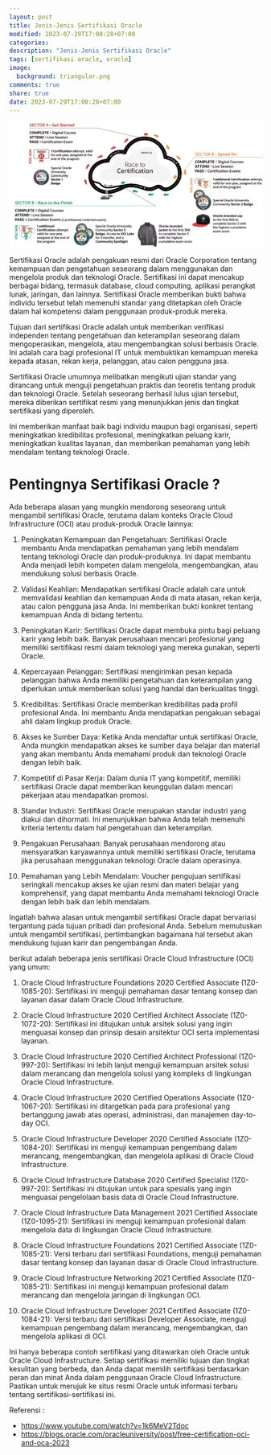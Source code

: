 ```yaml
---
layout: post
title: Jenis-Jenis Sertifikasi Oracle
modified: 2023-07-29T17:00:28+07:00
categories:
description: "Jenis-Jenis Sertifikasi Oracle"
tags: [sertifikasi oracle, oracle]
image:
  background: triangular.png
comments: true
share: true
date: 2023-07-29T17:00:28+07:00
---
```


![arsitektur-netflix](/images/2023/oracle-free-certifications-2023.png)

Sertifikasi Oracle adalah pengakuan resmi dari Oracle Corporation tentang kemampuan dan pengetahuan seseorang dalam menggunakan dan mengelola produk dan teknologi Oracle. Sertifikasi ini dapat mencakup berbagai bidang, termasuk database, cloud computing, aplikasi perangkat lunak, jaringan, dan lainnya. Sertifikasi Oracle memberikan bukti bahwa individu tersebut telah memenuhi standar yang ditetapkan oleh Oracle dalam hal kompetensi dalam penggunaan produk-produk mereka.

Tujuan dari sertifikasi Oracle adalah untuk memberikan verifikasi independen tentang pengetahuan dan keterampilan seseorang dalam mengoperasikan, mengelola, atau mengembangkan solusi berbasis Oracle. Ini adalah cara bagi profesional IT untuk membuktikan kemampuan mereka kepada atasan, rekan kerja, pelanggan, atau calon pengguna jasa.

Sertifikasi Oracle umumnya melibatkan mengikuti ujian standar yang dirancang untuk menguji pengetahuan praktis dan teoretis tentang produk dan teknologi Oracle. Setelah seseorang berhasil lulus ujian tersebut, mereka diberikan sertifikat resmi yang menunjukkan jenis dan tingkat sertifikasi yang diperoleh.

Ini memberikan manfaat baik bagi individu maupun bagi organisasi, seperti meningkatkan kredibilitas profesional, meningkatkan peluang karir, meningkatkan kualitas layanan, dan memberikan pemahaman yang lebih mendalam tentang teknologi Oracle.

# Pentingnya Sertifikasi Oracle ?
Ada beberapa alasan yang mungkin mendorong seseorang untuk mengambil sertifikasi Oracle, terutama dalam konteks Oracle Cloud Infrastructure (OCI) atau produk-produk Oracle lainnya:

1. Peningkatan Kemampuan dan Pengetahuan: Sertifikasi Oracle membantu Anda mendapatkan pemahaman yang lebih mendalam tentang teknologi Oracle dan produk-produknya. Ini dapat membantu Anda menjadi lebih kompeten dalam mengelola, mengembangkan, atau mendukung solusi berbasis Oracle.

1. Validasi Keahlian: Mendapatkan sertifikasi Oracle adalah cara untuk memvalidasi keahlian dan kemampuan Anda di mata atasan, rekan kerja, atau calon pengguna jasa Anda. Ini memberikan bukti konkret tentang kemampuan Anda di bidang tertentu.

1. Peningkatan Karir: Sertifikasi Oracle dapat membuka pintu bagi peluang karir yang lebih baik. Banyak perusahaan mencari profesional yang memiliki sertifikasi resmi dalam teknologi yang mereka gunakan, seperti Oracle.

1. Kepercayaan Pelanggan: Sertifikasi mengirimkan pesan kepada pelanggan bahwa Anda memiliki pengetahuan dan keterampilan yang diperlukan untuk memberikan solusi yang handal dan berkualitas tinggi.

1. Kredibilitas: Sertifikasi Oracle memberikan kredibilitas pada profil profesional Anda. Ini membantu Anda mendapatkan pengakuan sebagai ahli dalam lingkup produk Oracle.

1. Akses ke Sumber Daya: Ketika Anda mendaftar untuk sertifikasi Oracle, Anda mungkin mendapatkan akses ke sumber daya belajar dan material yang akan membantu Anda memahami produk dan teknologi Oracle dengan lebih baik.

1. Kompetitif di Pasar Kerja: Dalam dunia IT yang kompetitif, memiliki sertifikasi Oracle dapat memberikan keunggulan dalam mencari pekerjaan atau mendapatkan promosi.

1. Standar Industri: Sertifikasi Oracle merupakan standar industri yang diakui dan dihormati. Ini menunjukkan bahwa Anda telah memenuhi kriteria tertentu dalam hal pengetahuan dan keterampilan.

1. Pengakuan Perusahaan: Banyak perusahaan mendorong atau mensyaratkan karyawannya untuk memiliki sertifikasi Oracle, terutama jika perusahaan menggunakan teknologi Oracle dalam operasinya.

1. Pemahaman yang Lebih Mendalam: Voucher pengujuan sertifikasi seringkali mencakup akses ke ujian resmi dan materi belajar yang komprehensif, yang dapat membantu Anda memahami teknologi Oracle dengan lebih baik dan lebih mendalam.

Ingatlah bahwa alasan untuk mengambil sertifikasi Oracle dapat bervariasi tergantung pada tujuan pribadi dan profesional Anda. Sebelum memutuskan untuk mengambil sertifikasi, pertimbangkan bagaimana hal tersebut akan mendukung tujuan karir dan pengembangan Anda.

berikut adalah beberapa jenis sertifikasi Oracle Cloud Infrastructure (OCI) yang umum:

1. Oracle Cloud Infrastructure Foundations 2020 Certified Associate (1Z0-1085-20): Sertifikasi ini menguji pemahaman dasar tentang konsep dan layanan dasar dalam Oracle Cloud Infrastructure.

1. Oracle Cloud Infrastructure 2020 Certified Architect Associate (1Z0-1072-20): Sertifikasi ini ditujukan untuk arsitek solusi yang ingin menguasai konsep dan prinsip desain arsitektur OCI serta implementasi layanan.

1. Oracle Cloud Infrastructure 2020 Certified Architect Professional (1Z0-997-20): Sertifikasi ini lebih lanjut menguji kemampuan arsitek solusi dalam merancang dan mengelola solusi yang kompleks di lingkungan Oracle Cloud Infrastructure.

1. Oracle Cloud Infrastructure 2020 Certified Operations Associate (1Z0-1067-20): Sertifikasi ini ditargetkan pada para profesional yang bertanggung jawab atas operasi, administrasi, dan manajemen day-to-day OCI.

1. Oracle Cloud Infrastructure Developer 2020 Certified Associate (1Z0-1084-20): Sertifikasi ini menguji kemampuan pengembang dalam merancang, mengembangkan, dan mengelola aplikasi di Oracle Cloud Infrastructure.

1. Oracle Cloud Infrastructure Database 2020 Certified Specialist (1Z0-997-20): Sertifikasi ini ditujukan untuk para spesialis yang ingin menguasai pengelolaan basis data di Oracle Cloud Infrastructure.

1. Oracle Cloud Infrastructure Data Management 2021 Certified Associate (1Z0-1095-21): Sertifikasi ini menguji kemampuan profesional dalam mengelola data di lingkungan Oracle Cloud Infrastructure.

1. Oracle Cloud Infrastructure Foundations 2021 Certified Associate (1Z0-1085-21): Versi terbaru dari sertifikasi Foundations, menguji pemahaman dasar tentang konsep dan layanan dasar di Oracle Cloud Infrastructure.

1. Oracle Cloud Infrastructure Networking 2021 Certified Associate (1Z0-1085-21): Sertifikasi ini menguji kemampuan profesional dalam merancang dan mengelola jaringan di lingkungan OCI.

1. Oracle Cloud Infrastructure Developer 2021 Certified Associate (1Z0-1084-21): Versi terbaru dari sertifikasi Developer Associate, menguji kemampuan pengembang dalam merancang, mengembangkan, dan mengelola aplikasi di OCI.

Ini hanya beberapa contoh sertifikasi yang ditawarkan oleh Oracle untuk Oracle Cloud Infrastructure. Setiap sertifikasi memiliki tujuan dan tingkat kesulitan yang berbeda, dan Anda dapat memilih sertifikasi berdasarkan peran dan minat Anda dalam penggunaan Oracle Cloud Infrastructure. Pastikan untuk merujuk ke situs resmi Oracle untuk informasi terbaru tentang sertifikasi-sertifikasi ini.

Referensi : 
- https://www.youtube.com/watch?v=1k6MeV2Tdoc
- https://blogs.oracle.com/oracleuniversity/post/free-certification-oci-and-oca-2023